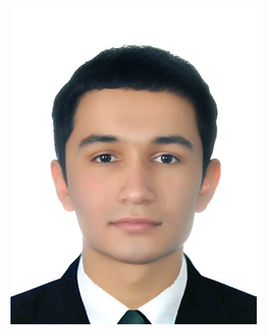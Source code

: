 ![Photo of Abduvosid](https://github.com/abdu95/markdown-portfolio/blob/master/_includes/my-passport-photo.jpg)
